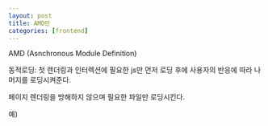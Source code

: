 ```yaml
---
layout: post
title: AMD란
categories: [frontend]
---
```


AMD (Asnchronous Module Definition)

동적로딩: 첫 렌더링과 인터렉션에 필요한 js만 먼저 로딩 후에 사용자의 반응에 따라 나머지를 로딩시켜준다. 

페이지 렌더링을 방해하지 않으며 필요한 파일만 로딩시킨다. 

예) <script >태그의 동적인 삽입

로딩완료 이벤트 핸들러는 콜백함수를 호출시킨다.   

(내용보충해야함.)

참고자료 : [naver기술블로그](http://d2.naver.com/helloworld/12864)
